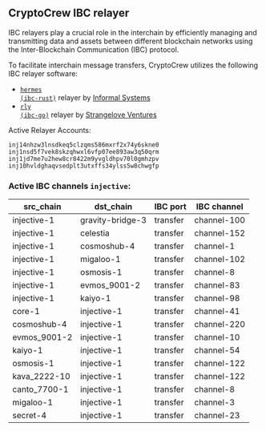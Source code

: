 ## CryptoCrew IBC relayer
IBC relayers play a crucial role in the interchain by efficiently managing and transmitting data and assets between different blockchain networks using the Inter-Blockchain Communication (IBC) protocol.

To facilitate interchain message transfers, CryptoCrew utilizes the following IBC relayer software: 
- <a href="https://github.com/informalsystems/hermes"><code>hermes (ibc-rust)</code></a> relayer by [Informal Systems](https://github.com/informalsystems)
- <a href="https://github.com/cosmos/relayer"><code>rly (ibc-go)</code></a> relayer by [Strangelove Ventures](https://github.com/strangelove-ventures)

Active Relayer Accounts:
```
inj14nhzw3lnsdkeq5clzqms586mxrf2x74y6skne0
inj1nsd5f7vek8skzqhwxl6vfp07ee893aw3q50qrm
inj1jd7me7u2hew8cr8422m9yvgldhpv70l0gmhzpv
inj10hvldghaqvsedplt3utxffs34ylss5w8chwgfp
```

### Active IBC channels `injective`:
| src_chain | dst_chain | IBC port | IBC channel |
| --------------- | --------------- | ------------ | ------------------- |
| injective-1 | gravity-bridge-3 | transfer | channel-100 |
| injective-1 | celestia | transfer | channel-152 |
| injective-1 | cosmoshub-4 | transfer | channel-1 |
| injective-1 | migaloo-1 | transfer | channel-102 |
| injective-1 | osmosis-1 | transfer | channel-8 |
| injective-1 | evmos_9001-2 | transfer | channel-83 |
| injective-1 | kaiyo-1 | transfer | channel-98 |
| core-1 | injective-1 | transfer | channel-41 |
| cosmoshub-4 | injective-1 | transfer | channel-220 |
| evmos_9001-2 | injective-1 | transfer | channel-10 |
| kaiyo-1 | injective-1 | transfer | channel-54 |
| osmosis-1 | injective-1 | transfer | channel-122 |
| kava_2222-10 | injective-1 | transfer | channel-122 |
| canto_7700-1 | injective-1 | transfer | channel-8 |
| migaloo-1 | injective-1 | transfer | channel-3 |
| secret-4 | injective-1 | transfer | channel-23 |